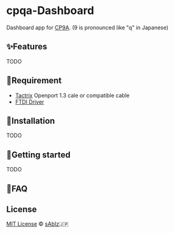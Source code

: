 # cpqa-Dashboard

Dashboard app for [CP9A](https://en.wikipedia.org/wiki/Mitsubishi_Lancer_Evolution).
(9 is pronounced like "q" in Japanese)

## :sparkles:Features

 TODO

## :egg:Requirement

- [Tactrix](https://www.tactrix.com/) Openport 1.3 cale 
  or compatible cable
- [FTDI Driver](https://www.ftdichip.com/FTDrivers.htm)

## :hatching_chick:Installation

TODO

## :hatched_chick:Getting started

TODO

## :chicken:FAQ

 

## License

[MIT License](LICENSE) :copyright: [sAbIz](https://github.com/sabiz):jp:
